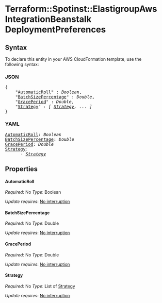 # Terraform::Spotinst::ElastigroupAws IntegrationBeanstalk DeploymentPreferences

## Syntax

To declare this entity in your AWS CloudFormation template, use the following syntax:

### JSON

<pre>
{
    "<a href="#automaticroll" title="AutomaticRoll">AutomaticRoll</a>" : <i>Boolean</i>,
    "<a href="#batchsizepercentage" title="BatchSizePercentage">BatchSizePercentage</a>" : <i>Double</i>,
    "<a href="#graceperiod" title="GracePeriod">GracePeriod</a>" : <i>Double</i>,
    "<a href="#strategy" title="Strategy">Strategy</a>" : <i>[ <a href="integrationbeanstalk-deploymentpreferences-strategy.md">Strategy</a>, ... ]</i>
}
</pre>

### YAML

<pre>
<a href="#automaticroll" title="AutomaticRoll">AutomaticRoll</a>: <i>Boolean</i>
<a href="#batchsizepercentage" title="BatchSizePercentage">BatchSizePercentage</a>: <i>Double</i>
<a href="#graceperiod" title="GracePeriod">GracePeriod</a>: <i>Double</i>
<a href="#strategy" title="Strategy">Strategy</a>: <i>
      - <a href="integrationbeanstalk-deploymentpreferences-strategy.md">Strategy</a></i>
</pre>

## Properties

#### AutomaticRoll

_Required_: No
_Type_: Boolean

_Update requires_: [No interruption](https://docs.aws.amazon.com/AWSCloudFormation/latest/UserGuide/using-cfn-updating-stacks-update-behaviors.html#update-no-interrupt)

#### BatchSizePercentage

_Required_: No
_Type_: Double

_Update requires_: [No interruption](https://docs.aws.amazon.com/AWSCloudFormation/latest/UserGuide/using-cfn-updating-stacks-update-behaviors.html#update-no-interrupt)

#### GracePeriod

_Required_: No
_Type_: Double

_Update requires_: [No interruption](https://docs.aws.amazon.com/AWSCloudFormation/latest/UserGuide/using-cfn-updating-stacks-update-behaviors.html#update-no-interrupt)

#### Strategy

_Required_: No
_Type_: List of <a href="integrationbeanstalk-deploymentpreferences-strategy.md">Strategy</a>

_Update requires_: [No interruption](https://docs.aws.amazon.com/AWSCloudFormation/latest/UserGuide/using-cfn-updating-stacks-update-behaviors.html#update-no-interrupt)

